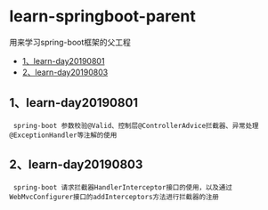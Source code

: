 # learn-springboot-parent
用来学习spring-boot框架的父工程
* [1、learn-day20190801](#1learn-day20190801)
* [2、learn-day20190803](#2learn-day20190803)
## 1、learn-day20190801
     spring-boot 参数校验@Valid、控制层@ControllerAdvice拦截器、异常处理@ExceptionHandler等注解的使用
## 2、learn-day20190803
     spring-boot 请求拦截器HandlerInterceptor接口的使用，以及通过WebMvcConfigurer接口的addInterceptors方法进行拦截器的注册
